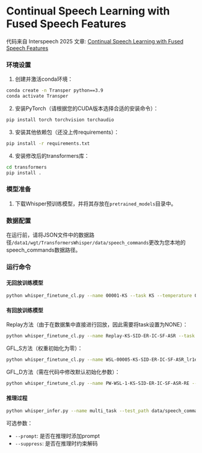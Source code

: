 # Continual Speech Learning with Fused Speech Features

代码来自 Interspeech 2025 文章: [Continual Speech Learning with Fused Speech Features](https://www.isca-archive.org/interspeech_2025/wang25u_interspeech.pdf)

### 环境设置

1. 创建并激活conda环境：
```bash
conda create -n Transper python==3.9
conda activate Transper
```

2. 安装PyTorch（请根据您的CUDA版本选择合适的安装命令）：
```bash
pip install torch torchvision torchaudio
```

3. 安装其他依赖包（还没上传requirements）：
```bash
pip install -r requirements.txt
```

4. 安装修改后的transformers库：
```bash
cd transformers
pip install .
```

### 模型准备

1. 下载Whisper预训练模型，并将其存放在`pretrained_models`目录中。

### 数据配置

在运行前，请将JSON文件中的数据路径`/data1/wgt/TransformersWhisper/data/speech_commands`更改为您本地的speech_commands数据路径。

### 运行命令

#### 无回放训练模型
```bash
python whisper_finetune_cl.py --name 00001-KS --task KS --temperature 0.0001 --dataset speech_commands  --base_model whisper-base
```

#### 有回放训练模型

Replay方法（由于在数据集中直接进行回放，因此需要将task设置为NONE）：
```bash
python whisper_finetune_cl.py --name Replay-KS-SID-ER-IC-SF-ASR --task NONE --dataset continual_task/KS-SID-ER-IC-SF-ASR --base_model /datanfs2/wgt/TransformersWhisper/output3/whisper-base/Replay-KS-SID-ER-IC-SF
```

GFL_S方法（权重初始化为零）：
```bash
python whisper_finetune_cl.py --name WSL-00005-KS-SID-ER-IC-SF-ASR_lr1e-5 --task NONE --temperature 0.0005 --dataset continual_task/KS-SID-ER-IC-SF-ASR --base_model /datanfs2/wgt/TransformersWhisper/output5/whisper-base/WSL-00005-KS-SID-ER-IC-SF
```

GFL_D方法（需在代码中修改默认初始化参数）：
```bash
python whisper_finetune_cl.py --name PW-WSL-1-KS-SID-ER-IC-SF-ASR-RE --task NONE --dataset continual_task/KS-SID-ER-IC-SF-ASR-RE --base_model /datanfs2/wgt/TransformersWhisper/output4/whisper-base/PW-WSL-1-KS-SID-ER-IC-SF-ASR --temperature 1 --freeze_weights True
```

#### 推理过程
```bash
python whisper_infer.py --name multi_task --test_path data/speech_commands/test.json --task KS
```
可选参数：
- `--prompt`: 是否在推理时添加prompt
- `--suppress`: 是否在推理时约束解码

